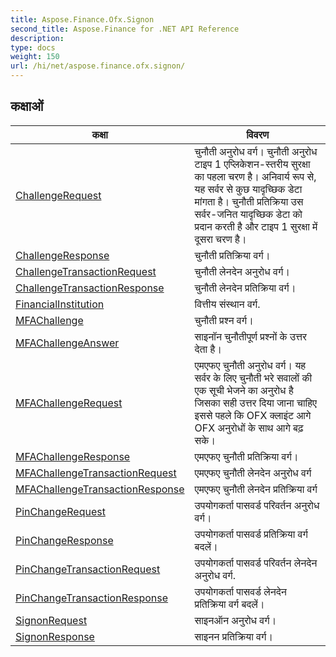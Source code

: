 ```yaml
---
title: Aspose.Finance.Ofx.Signon
second_title: Aspose.Finance for .NET API Reference
description: 
type: docs
weight: 150
url: /hi/net/aspose.finance.ofx.signon/
---
```



## कक्षाओं

| कक्षा | विवरण |
| --- | --- |
| [ChallengeRequest](./challengerequest/) | चुनौती अनुरोध वर्ग। चुनौती अनुरोध टाइप 1 एप्लिकेशन-स्तरीय सुरक्षा का पहला चरण है। अनिवार्य रूप से, यह सर्वर से कुछ यादृच्छिक डेटा मांगता है। चुनौती प्रतिक्रिया उस सर्वर-जनित यादृच्छिक डेटा को प्रदान करती है और टाइप 1 सुरक्षा में दूसरा चरण है। |
| [ChallengeResponse](./challengeresponse/) | चुनौती प्रतिक्रिया वर्ग। |
| [ChallengeTransactionRequest](./challengetransactionrequest/) | चुनौती लेनदेन अनुरोध वर्ग। |
| [ChallengeTransactionResponse](./challengetransactionresponse/) | चुनौती लेनदेन प्रतिक्रिया वर्ग। |
| [FinancialInstitution](./financialinstitution/) | वित्तीय संस्थान वर्ग. |
| [MFAChallenge](./mfachallenge/) | चुनौती प्रश्न वर्ग। |
| [MFAChallengeAnswer](./mfachallengeanswer/) | साइनॉन चुनौतीपूर्ण प्रश्नों के उत्तर देता है। |
| [MFAChallengeRequest](./mfachallengerequest/) | एमएफए चुनौती अनुरोध वर्ग। यह सर्वर के लिए चुनौती भरे सवालों की एक सूची भेजने का अनुरोध है जिसका सही उत्तर दिया जाना चाहिए इससे पहले कि OFX क्लाइंट आगे OFX अनुरोधों के साथ आगे बढ़ सके। |
| [MFAChallengeResponse](./mfachallengeresponse/) | एमएफए चुनौती प्रतिक्रिया वर्ग। |
| [MFAChallengeTransactionRequest](./mfachallengetransactionrequest/) | एमएफए चुनौती लेनदेन अनुरोध वर्ग |
| [MFAChallengeTransactionResponse](./mfachallengetransactionresponse/) | एमएफए चुनौती लेनदेन प्रतिक्रिया वर्ग |
| [PinChangeRequest](./pinchangerequest/) | उपयोगकर्ता पासवर्ड परिवर्तन अनुरोध वर्ग। |
| [PinChangeResponse](./pinchangeresponse/) | उपयोगकर्ता पासवर्ड प्रतिक्रिया वर्ग बदलें। |
| [PinChangeTransactionRequest](./pinchangetransactionrequest/) | उपयोगकर्ता पासवर्ड परिवर्तन लेनदेन अनुरोध वर्ग. |
| [PinChangeTransactionResponse](./pinchangetransactionresponse/) | उपयोगकर्ता पासवर्ड लेनदेन प्रतिक्रिया वर्ग बदलें। |
| [SignonRequest](./signonrequest/) | साइनऑन अनुरोध वर्ग। |
| [SignonResponse](./signonresponse/) | साइनन प्रतिक्रिया वर्ग। |


